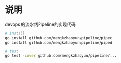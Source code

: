 # 说明

devops 的流水线Pipeline的实现代码

```bash
# install
go install github.com/mengkzhaoyun/pipeline/pipec
go install github.com/mengkzhaoyun/pipeline/piped

# test
go test -cover github.com/mengkzhaoyun/pipeline/...
```
